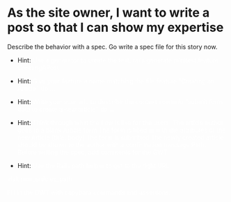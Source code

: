 # As the site owner, I want to write a post so that I can show my expertise

Describe the behavior with a spec. Go write a spec file for this story now.

- Hint:<span style="color: white"> Use a generator to create the test:
rails generate minitest:feature CreatingAPost </span>

- Hint: <span style="color: white">Give your feature a name matching the file
feature "Creating an Article" do ...</span>

- Hint: <span style="color: white">Write your scenario to describe the context
scenario "submit form data to create a new article" do ...</span>

- Hint: <span style="color: white">Think through what the flow is like for the users.
The article author goes to a blank Article form
The form is filled in with the attributes of the new Article (title, body)
The form is submitted
The newly created article should be shown to the author with a confirmation message
Path:
Before writing the spec, add comments for the GWT: </span>

- Hint: <span style="color: white"> Use the Rails path helper to get to the right URL

<span style="color: white"> visit new_articles_path</span>

<span style="color: white"> Fill in the GWT with capybara commands and assertions: </span>




